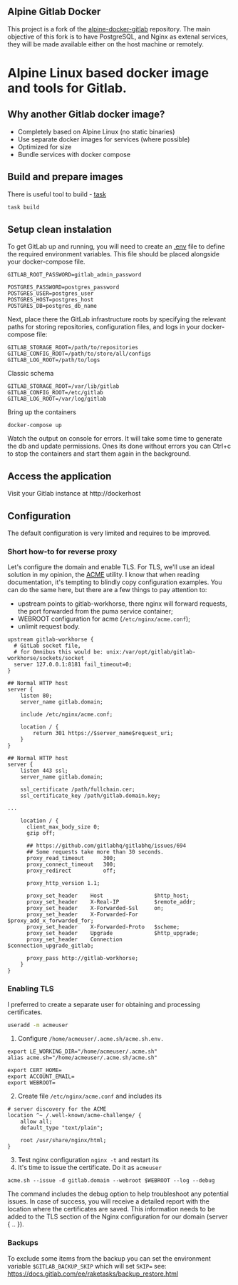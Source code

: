 ## Alpine Gitlab Docker

This project is a fork of the [alpine-docker-gitlab](https://github.com/alpinelinux/alpine-docker-gitlab) repository. The main objective of this fork is to have PostgreSQL, and Nginx as extenal services, they will be made available either on the host machine or remotely.

# Alpine Linux based docker image and tools for Gitlab.

## Why another Gitlab docker image?

 - Completely based on Alpine Linux (no static binaries)
 - Use separate docker images for services (where possible)
 - Optimized for size
 - Bundle services with docker compose

## Build and prepare images

There is useful tool to build - [task](https://taskfile.dev)

```bash
task build
```

## Setup clean instalation

To get GitLab up and running, you will need to create an [.env](https://docs.docker.com/compose/env-file/) file to define the required environment variables. This file should be placed alongside your docker-compose file.

```
GITLAB_ROOT_PASSWORD=gitlab_admin_password

POSTGRES_PASSWORD=postgres_password
POSTGRES_USER=postgres_user
POSTGRES_HOST=postgres_host
POSTGRES_DB=postgres_db_name
```

Next, place there the GitLab infrastructure roots by specifying the relevant paths for storing repositories, configuration files, and logs in your docker-compose file:

```
GITLAB_STORAGE_ROOT=/path/to/repositories
GITLAB_CONFIG_ROOT=/path/to/store/all/configs
GITLAB_LOG_ROOT=/path/to/logs
```

Classic schema

```
GITLAB_STORAGE_ROOT=/var/lib/gitlab
GITLAB_CONFIG_ROOT=/etc/gitlab
GITLAB_LOG_ROOT=/var/log/gitlab
```

Bring up the containers

```docker-compose up```

Watch the output on console for errors. It will take some time to generate the db
and update permissions. Ones its done without errors you can Ctrl+c to stop the
containers and start them again in the background.

## Access the application

Visit your Gitlab instance at http://dockerhost

## Configuration

The default configuration is very limited and requires to be improved.

### Short how-to for reverse proxy
Let's configure the domain and enable TLS. For TLS, we'll use an ideal solution in my opinion, the [ACME](https://github.com/acmesh-official/acme.sh) utility. I know that when reading documentation, it's tempting to blindly copy configuration examples. You can do the same here, but there are a few things to pay attention to:

- upstream points to gitlab-workhorse, there nginx will forward requests, the port forwarded from the puma service container;
- WEBROOT configuration for acme (`/etc/nginx/acme.conf`);
- unlimit request body.

```
upstream gitlab-workhorse {
  # GitLab socket file,
  # for Omnibus this would be: unix:/var/opt/gitlab/gitlab-workhorse/sockets/socket
  server 127.0.0.1:8181 fail_timeout=0;
}

## Normal HTTP host
server {
    listen 80;
    server_name gitlab.domain;

    include /etc/nginx/acme.conf;

    location / {
        return 301 https://$server_name$request_uri;
    }
}

## Normal HTTP host
server {
    listen 443 ssl;
    server_name gitlab.domain;

    ssl_certificate /path/fullchain.cer;
    ssl_certificate_key /path/gitlab.domain.key;

...

    location / {
      client_max_body_size 0;
      gzip off;

      ## https://github.com/gitlabhq/gitlabhq/issues/694
      ## Some requests take more than 30 seconds.
      proxy_read_timeout      300;
      proxy_connect_timeout   300;
      proxy_redirect          off;

      proxy_http_version 1.1;

      proxy_set_header    Host                $http_host;
      proxy_set_header    X-Real-IP           $remote_addr;
      proxy_set_header    X-Forwarded-Ssl     on;
      proxy_set_header    X-Forwarded-For     $proxy_add_x_forwarded_for;
      proxy_set_header    X-Forwarded-Proto   $scheme;
      proxy_set_header    Upgrade             $http_upgrade;
      proxy_set_header    Connection          $connection_upgrade_gitlab;

      proxy_pass http://gitlab-workhorse;
    }
}
```

### Enabling TLS

I preferred to create a separate user for obtaining and processing certificates.

```bash
useradd -m acmeuser
```

1. Configure `/home/acmeuser/.acme.sh/acme.sh.env.`

```
export LE_WORKING_DIR="/home/acmeuser/.acme.sh"
alias acme.sh="/home/acmeuser/.acme.sh/acme.sh"

export CERT_HOME=
export ACCOUNT_EMAIL=
export WEBROOT=
```

2. Create file `/etc/nginx/acme.conf` and includes its

```
# server discovery for the ACME
location ^~ /.well-known/acme-challenge/ {
    allow all;
    default_type "text/plain";

    root /usr/share/nginx/html;
}
```

3. Test nginx configuration `nginx -t` and restart its
4. It's time to issue the certificate. Do it as `acmeuser`

```
acme.sh --issue -d gitlab.domain --webroot $WEBROOT --log --debug
```

The command includes the debug option to help troubleshoot any potential issues. In case of success, you will receive a detailed report with the location where the certificates are saved. This information needs to be added to the TLS section of the Nginx configuration for our domain (server { .. }).

### Backups

To exclude some items from the backup you can set the environment variable
`$GITLAB_BACKUP_SKIP` which will set `SKIP=` see:
https://docs.gitlab.com/ee/raketasks/backup_restore.html

